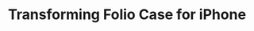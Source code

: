 ---
layout: project
title: "Transforming Folio Case for iPhone"
client: "Jame Technology"
year: "2018"
sector: "Consumer goods, mobile accessories"
description: "Fashion-inspired innovative iPhone case featuring a folio cover that transforms into a phone stand."
brief: "Many cases on the market with stand functionality are composed of multiple parts and tend to be bulky. The goal was to design an innovative iPhone case that seamlessly blends fashion and functionality."
solution: "This case is inspired by the charm and mobility of Issey Miyake's Bao Bao bags. The innovative cover design has built-in magnets that connect together to create the stand, and the user can deploy it with a simple grip gesture. The stand is available when needed and disappears when not in use."
services:
 - "design research"
 - "ideation"
 - "innovation"
 - "user-centered design"
 - "prototyping"
 - "3D CAD modeling"
 - "surfacing"
 - "photorealistic rendering"
 - "color"
 - "material"
 - "finish selection (CMF)"
 - "design presentation"
link: "http://www.jamepda.com"
main_image: "/assets/images/projects/jame_technology__morphing_iphone _case_stand/h_w_CaseStarburst.gif"
images:
 - "/assets/images/projects/jame_technology__morphing_iphone _case_stand/p_w_CaseStarburst_01.jpg"
 - "/assets/images/projects/jame_technology__morphing_iphone _case_stand/p_w_CaseStarburst_02.jpg"
 - "/assets/images/projects/jame_technology__morphing_iphone _case_stand/p_w_CaseStarburst_03.jpg"

---